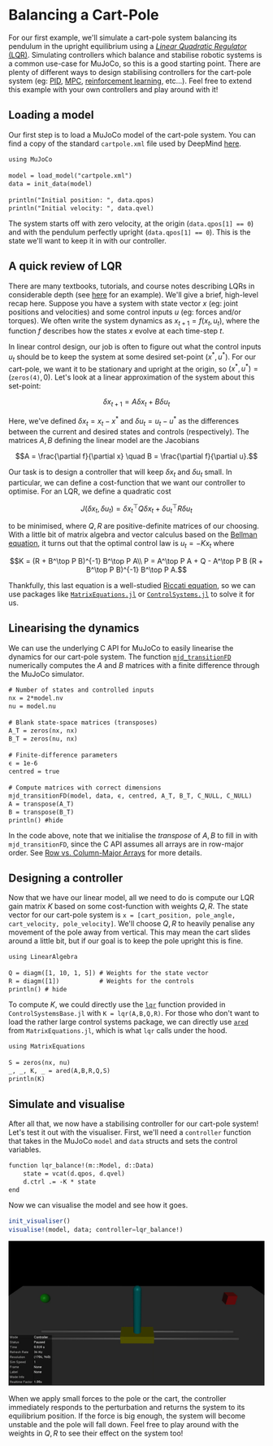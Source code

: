 # Balancing a Cart-Pole

For our first example, we'll simulate a cart-pole system balancing its pendulum in the upright equilibrium using a [*Linear Quadratic Regulator* (LQR)](https://en.wikipedia.org/wiki/Linear%E2%80%93quadratic_regulator). Simulating controllers which balance and stabilise robotic systems is a common use-case for MuJoCo, so this is a good starting point. There are plenty of different ways to design stabilising controllers for the cart-pole system (eg: [PID](https://en.wikipedia.org/wiki/Proportional%E2%80%93integral%E2%80%93derivative_controller), [MPC](https://en.wikipedia.org/wiki/Model_predictive_control), [reinforcement learning](https://en.wikipedia.org/wiki/Reinforcement_learning), etc...). Feel free to extend this example with your own controllers and play around with it!


## Loading a model

Our first step is to load a MuJoCo model of the cart-pole system. You can find a copy of the standard `cartpole.xml` file used by DeepMind [here](https://github.com/JamieMair/MuJoCo.jl/blob/42ec7971be584e3f87aacae40e50f8d43a2dc29c/docs/src/examples/cartpole.xml). 

```@example cartpole
using MuJoCo

model = load_model("cartpole.xml")
data = init_data(model)

println("Initial position: ", data.qpos)
println("Initial velocity: ", data.qvel)
```

The system starts off with zero velocity, at the origin (`data.qpos[1] == 0`) and with the pendulum perfectly upright (`data.qpos[1] == 0`). This is the state we'll want to keep it in with our controller.

## A quick review of LQR

There are many textbooks, tutorials, and course notes describing LQRs in considerable depth (see [here](http://underactuated.mit.edu/lqr.html#section3) for an example). We'll give a brief, high-level recap here. Suppose you have a system with state vector $x$ (eg: joint positions and velocities) and some control inputs $u$ (eg: forces and/or torques). We often write the system dynamics as $x_{t+1} = f(x_t, u_t)$, where the function $f$ describes how the states $x$ evolve at each time-step $t$.

In linear control design, our job is often to figure out what the control inputs $u_t$ should be to keep the system at some desired set-point $(x^*, u^*)$. For our cart-pole, we want it to be stationary and upright at the origin, so $(x^*, u^*) = ($`zeros(4)`$, 0)$. Let's look at a linear approximation of the system about this set-point:
```math
\delta x_{t+1} = A \delta x_t + B \delta u_t
```
Here, we've defined $\delta x_t = x_t - x^*$ and $\delta u_t = u_t - u^*$ as the differences between the current and desired states and controls (respectively). The matrices $A,B$ defining the linear model are the Jacobians
```math
A = \frac{\partial f}{\partial x} \quad B = \frac{\partial f}{\partial u}.
```
Our task is to design a controller that will keep $\delta x_t$ and $\delta u_t$ small. In particular, we can define a cost-function that we want our controller to optimise. For an LQR, we define a quadratic cost
```math
J(\delta x_t, \delta u_t) = \delta x_t^\top Q \delta x_t + \delta u_t^\top R \delta u_t
```
to be minimised, where $Q,R$ are positive-definite matrices of our choosing. With a little bit of matrix algebra and vector calculus based on the [Bellman equation](https://en.wikipedia.org/wiki/Bellman_equation), it turns out that the optimal control law is $u_t = -K x_t$ where 
```math
K = (R + B^\top P B)^{-1} B^\top P A\\
P = A^\top P A + Q - A^\top P B (R + B^\top P B)^{-1} B^\top P A.
```
Thankfully, this last equation is a well-studied [Riccati equation](https://en.wikipedia.org/wiki/Riccati_equation), so we can use packages like [`MatrixEquations.jl`](https://github.com/andreasvarga/MatrixEquations.jl) or [`ControlSystems.jl`](https://github.com/JuliaControl/ControlSystems.jl) to solve it for us.

## Linearising the dynamics

We can use the underlying C API for MuJoCo to easily linearise the dynamics for our cart-pole system. The function [`mjd_transitionFD`](https://mujoco.readthedocs.io/en/stable/APIreference/APIfunctions.html#mjd-transitionfd) numerically computes the $A$ and $B$ matrices with a finite difference through the MuJoCo simulator.
```@example cartpole
# Number of states and controlled inputs
nx = 2*model.nv
nu = model.nu

# Blank state-space matrices (transposes)
A_T = zeros(nx, nx)
B_T = zeros(nu, nx)

# Finite-difference parameters
ϵ = 1e-6
centred = true

# Compute matrices with correct dimensions
mjd_transitionFD(model, data, ϵ, centred, A_T, B_T, C_NULL, C_NULL)
A = transpose(A_T)
B = transpose(B_T)
println() #hide
```
In the code above, note that we initialise the *transpose* of $A,B$ to fill in with `mjd_transitionFD`, since the C API assumes all arrays are in row-major order. See [Row vs. Column-Major Arrays](@ref) for more details.

## Designing a controller

Now that we have our linear model, all we need to do is compute our LQR gain matrix $K$ based on some cost-function with weights $Q,R$. The state vector for our cart-pole system is `x = [cart_position, pole_angle, cart_velocity, pole_velocity]`. We'll choose $Q,R$ to heavily penalise any movement of the pole away from vertical. This may mean the cart slides around a little bit, but if our goal is to keep the pole upright this is fine.
```@example cartpole
using LinearAlgebra

Q = diagm([1, 10, 1, 5]) # Weights for the state vector
R = diagm([1])           # Weights for the controls
println() # hide
```
To compute $K$, we could directly use the [`lqr`](https://juliacontrol.github.io/ControlSystems.jl/stable/lib/synthesis/#ControlSystemsBase.lqr-Tuple{Union{Continuous,%20Type{Continuous}},%20Any,%20Any,%20Any,%20Any,%20Vararg{Any}}) function provided in `ControlSystemsBase.jl` with `K = lqr(A,B,Q,R)`. For those who don't want to load the rather large control systems package, we can directly use [`ared`](https://andreasvarga.github.io/MatrixEquations.jl/dev/riccati.html#MatrixEquations.ared) from `MatrixEquations.jl`, which is what `lqr` calls under the hood.
```@example cartpole
using MatrixEquations

S = zeros(nx, nu)
_, _, K, _ = ared(A,B,R,Q,S)
println(K)
```

## Simulate and visualise

After all that, we now have a stabilising controller for our cart-pole system! Let's test it out with the visualiser. First, we'll need a `controller` function that takes in the MuJoCo `model` and `data` structs and sets the control variables.
```@example cartpole
function lqr_balance!(m::Model, d::Data)
    state = vcat(d.qpos, d.qvel)
    d.ctrl .= -K * state
end
```
Now we can visualise the model and see how it goes.
```julia
init_visualiser()
visualise!(model, data; controller=lqr_balance!)
```
![](cartpole_balance.gif)

When we apply small forces to the pole or the cart, the controller immediately responds to the perturbation and returns the system to its equilibrium position. If the force is big enough, the system will become unstable and the pole will fall down. Feel free to play around with the weights in $Q,R$ to see their effect on the system too!